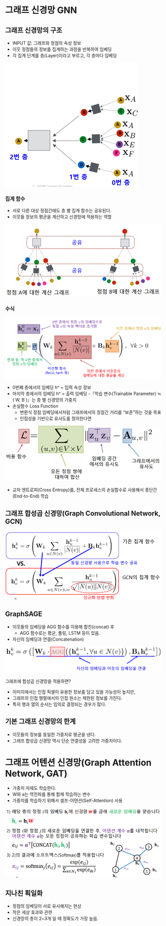 # 그래프 신경망 GNN 

##  그래프 신경망의 구조
- INPUT 값: 그래프와 정점의 속성 정보
- 이웃 정점들의 정보를 집계하는 과정을 반복하여 임베딩
- 각 집계 단계를 층(Layer)이라고 부르고, 각 층마다 임베딩
<img src=image/layer.PNG>

### 집계 함수
- 서로 다른 대상 정점간에도 층 별 집계 함수는 공유된다.
- 이웃들 정보의 평균을 계산하고 신경망에 적용하는 역할
<img src=image/share.PNG>

### 수식
<img src=image/totalf.PNG>
 
- 0번째 층에서의 임베딩 hⁿ = 입력 속성 정보
- 마지막 층에서의 임베딩 hⁿ = 출력 임베딩
-『학습 변수(Trainable Parameter) ≒ ( W, B )』는 층 별 신경망의 가중치
- 손실함수 Loss Function
  - 변환식 정점 임베딩에서처럼 그래프에서의 정점간 거리를 “보존”하는 것을 목표
  - 인접성을 기반으로 유사도를 정의한다면
<img src=image/gnnloss.PNG>
 
- 교차 엔트로피(Cross Entropy)를, 전체 프로세스의 손실함수로 사용해서 종단간(End-to-End) 학습

## 그래프 합성곱 신경망(Graph Convolutional Network, GCN)
<img src=image/GCN.PNG>

## GraphSAGE
- 이웃들의 임베딩을 AGG 함수를 이용해 합친(concat)  후
  - AGG 함수로는 평균, 풀링, LSTM 등이 있음.
- 자신의 임베딩과 연결(Concatenation)
<img src=image/SAGE.PNG>

그래프에 합성곱 신경망을 적용하면?
- 이미지에서는 인접 픽셀이 유용한 정보를 담고 있을 가능성이 높지만,
- 그래프의 인접 행렬에서의 인접 원소는 제한된 정보를 가진다.
- 특히 행과 열의 순서는 임의로 결정되는 경우가 많다.

## 기본 그래프 신경망의 한계
- 이웃들의 정보를 동일한 가중치로 평균을 낸다.
- 그래프 합성곱 신경망 역시 단순 연결성을 고려한 가중치이다.

# 그래프 어텐션 신경망(Graph Attention Network, GAT)
- 가중치 자체도 학습한다.
- W와 a는 역전파를 통해 함께 학습하는 변수
- 가중치를 학습하기 위해서 셀프-어텐션(Self-Attention) 사용
<img src=image/attention.PNG>

## 지나친 획일화
- 정점의 임베딩이 서로 유사해지는 현상
- 작은 세상 효과와 관련
- 신경망의 층이 2~3개 일 때 정확도가 가장 높음.






